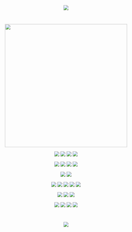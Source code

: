 <br>

<p align="center">
    <img src="https://readme-typing-svg.herokuapp.com?font=roboto&color=ef8539&size=18&center=true&vCenter=true&height=16&lines=Hi+there%2C+I'm+Aldo;Software+Developer">
</p>

<br>

<p align="center">
    <img src="https://github-readme-streak-stats.herokuapp.com/?user=kleytusdev&theme=synthwave&hide_border=false" width="400px">

<!-- ![](https://github-readme-stats.vercel.app/api/top-langs/?username=kleytusdev&theme=synthwave&hide_border=false&include_all_commits=false&count_private=false&layout=compact) -->
</p>

<p align="center">
    <img src="https://img.shields.io/badge/Laravel-%23FF2D20.svg?style=flat&logo=laravel&logoColor=white">
    <img src="https://img.shields.io/badge/PHP-%23777BB4.svg?style=flat&logo=php&logoColor=white">
    <img src="https://img.shields.io/badge/Livewire-fb70a9?style=flat&logo=livewire&logoColor=black%22">
    <img src="https://img.shields.io/badge/Alpine.js-fff?style=flat&logo=alpine.js&logoColor=black%22">
</p>
<p align="center">
    <img src="https://img.shields.io/badge/React_Native-%2320232a.svg?style=flat&logo=react&logoColor=%2361DAFB">
    <img src="https://img.shields.io/badge/JavaScript-F7DF1E?style=flat&logo=javascript&logoColor=black">
    <img src="https://img.shields.io/badge/TypeScript-blue?style=flat&logo=typescript&logoColor=white">
    <img src="https://img.shields.io/badge/Next.js-black?style=flat&logo=next.js&logoColor=white">
</p>
<p align="center">
    <img src="https://img.shields.io/badge/DaisyUI-5A0EF8?style=flat&logo=daisyui&logoColor=white">
    <img src="https://img.shields.io/badge/Tailwind CSS-fff?style=flat&logo=tailwindcss&logoColor=38bdf8">
</p>
<p align="center">
    <img src="https://img.shields.io/badge/Figma-%23F24E1E.svg?style=flat&logo=figma&logoColor=white">
    <img src="https://img.shields.io/badge/Git-fc6d26?style=flat&logo=git&logoColor=white">
    <img src="https://img.shields.io/badge/Postman-FF6C37?style=flat&logo=postman&logoColor=white">
    <img src="https://img.shields.io/badge/Insomnia-5848be?style=flat&logo=insomnia&logoColor=white">
    <img src="https://img.shields.io/badge/Hoppscotch-081713?style=flat&logo=hoppscotch&logoColor=00ebc3">
</p>
<p align="center">
    <img src="https://img.shields.io/badge/MySQL-3e6e93?style=flat&logo=mysql&logoColor=white">
    <img src="https://img.shields.io/badge/SQL Server-fff?style=flat&logo=microsoftsqlserver&logoColor=red">
    <img src="https://img.shields.io/badge/Oracle-fff?style=flat&logo=oracle&logoColor=red">
</p>
<p align="center">
    <img src="https://img.shields.io/badge/AWS-%23FF9900.svg?style=flat&logo=amazon-web-services&logoColor=white">
    <img src="https://img.shields.io/badge/Azure-%230072C6.svg?style=flat&logo=microsoftazure&logoColor=white">
    <img src="https://img.shields.io/badge/Railway-13111c.svg?style=flat&logo=railway&logoColor=white">
    <img src="https://img.shields.io/badge/Expo-1C1E24?style=flat&logo=expo&logoColor=white">
</p>
<br>
<div align="center">

![](https://visitcount.itsvg.in/api?id=kleytusdev&label=View%20count&color=12&icon=4&pretty=true)
    
</div>
